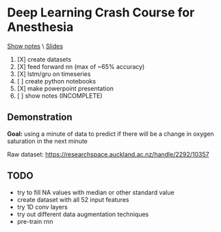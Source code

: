 Deep Learning Crash Course for Anesthesia
=========================================


[Show notes](./presentation/show_notes.md) \\
[Slides](./presentation/deep_learning_crash_course.pptx)


1. [X] create datasets
2. [X] feed forward nn (max of ~65% accuracy)
3. [X] lstm/gru on timeseries
4. [ ] create python notebooks
5. [X] make powerpoint presentation
6. [ ] show notes (INCOMPLETE)


Demonstration
-------------


**Goal:** using a minute of data to predict if there will be a change in oxygen
saturation in the next minute

Raw dataset: https://researchspace.auckland.ac.nz/handle/2292/10357


TODO
----

- try to fill NA values with median or other standard value
- create dataset with all 52 input features
- try 1D conv layers
- try out different data augmentation techniques
- pre-train rnn

